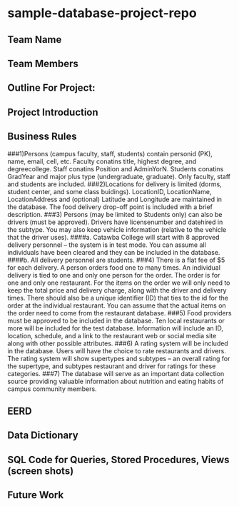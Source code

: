 # sample-database-project-repo
## Team Name
## Team Members
## Outline For Project:
## Project Introduction
## Business Rules
  ###1)Persons (campus faculty, staff, students) contain personid (PK), name, email, cell, etc.  Faculty conatins title, highest degree, and degreecollege. Staff conatins Position and AdminYorN. Students conatins GradYear and major plus type (undergraduate, graduate). Only faculty, staff and students are included.
  ###2)Locations for delivery is limited (dorms, student center, and some class buidings). LocationID, LocationName, LocationAddress and (optional) Latitude and Longitude are maintained in the database. The food delivery drop-off point is included with a brief description.
  ###3)	Persons (may be limited to Students only) can also be drivers (must be approved). Drivers have licensenumber and datehired in the subtype. You may also keep vehicle information (relative to the vehicle that the driver uses).
    ####a.	Catawba College will start with 8 approved delivery personnel – the system is in test mode.  You can assume all individuals have been cleared and they can be included in the database.
    ####b.	All delivery personnel are students.
  ###4)	There is a flat fee of $5 for each delivery. A person orders food one to many times. An individual delivery is tied to one and only one person for the order. The order is for one and only one restaurant. For the items on the order we will only need to keep the total price and delivery charge, along with the driver and delivery times. There should also be a unique identifier (ID) that ties to the id for the order at the individual restaurant. You can assume that the actual items on the order need to come from the restaurant database.
  ###5)	Food providers must be approved to be included in the database. Ten local restaurants or more will be included for the test database. Information will include an ID, location, schedule, and a link to the restaurant web or social media site along with other possible attributes.
  ###6)	A rating system will be included in the database. Users will have the choice to rate restaurants and drivers. The rating system will show supertypes and subtypes – an overall rating for the supertype, and subtypes restaurant and driver for ratings for these categories.
  ###7)	The database will serve as an important data collection source providing valuable information about nutrition and eating habits of campus community members.

## EERD
## Data Dictionary
## SQL Code for Queries, Stored Procedures, Views (screen shots)
## Future Work
